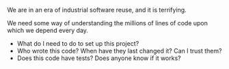 We are in an era of industrial software reuse, and it is terrifying.

We need some way of understanding the millions of lines of code upon which we depend every day.

- What do I need to do to set up this project?
- Who wrote this code? When have they last changed it? Can I trust them?
- Does this code have tests? Does anyone know if it works?
